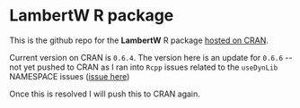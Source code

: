# LambertW R package

This is the github repo for the **LambertW** R package [hosted on CRAN](https://cran.r-project.org/web/packages/LambertW/index.html). 

Current version on CRAN is `0.6.4`. The version here is an update for `0.6.6` -- not yet pushed to CRAN as I ran into `Rcpp` issues related to the `useDynLib` NAMESPACE issues 
([issue here](https://github.com/gmgeorg/LambertW/issues/1))

Once this is resolved I will push this to CRAN again.
